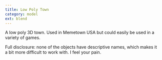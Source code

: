 ```yaml
---
title: Low Poly Town
category: model
ext: blend
---
```

A low poly 3D town. Used in Memetown USA but could easily be used in a variety of games.

Full disclosure: none of the objects have descriptive names, which makes it a bit more difficult to work with. I feel your pain.